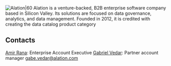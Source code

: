 ![Alation|60](https://www.alation.com/wp-content/uploads/alation-icon.png)
Alation is a venture-backed, B2B enterprise software company based in Silicon Valley. Its solutions are focused on data governance, analytics, and data management. Founded in 2012, it is credited with creating the data catalog product category

## Contacts
[Amir Rana](https://www.linkedin.com/in/amir-rana-6b797586/): Enterprise Account Executive
[Gabriel Vedar](https://www.linkedin.com/in/gabe-vedar/): Partner account manager gabe.vedar@alation.com
